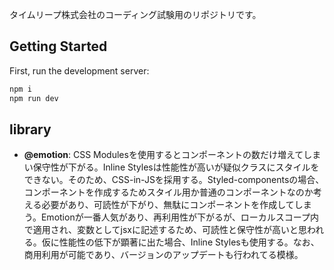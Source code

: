 タイムリープ株式会社のコーディング試験用のリポジトリです。

## Getting Started

First, run the development server:

```bash
npm i
npm run dev
```

## library
* **@emotion**: CSS Modulesを使用するとコンポーネントの数だけ増えてしまい保守性が下がる。Inline Stylesは性能性が高いが疑似クラスにスタイルをできない。そのため、CSS-in-JSを採用する。Styled-componentsの場合、コンポーネントを作成するためスタイル用か普通のコンポーネントなのか考える必要があり、可読性が下がり、無駄にコンポーネントを作成してしまう。Emotionが一番人気があり、再利用性が下がるが、ローカルスコープ内で適用され、変数としてjsxに記述するため、可読性と保守性が高いと思われる。仮に性能性の低下が顕著に出た場合、Inline Stylesも使用する。なお、商用利用が可能であり、バージョンのアップデートも行われてる模様。